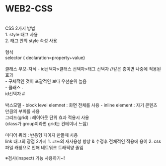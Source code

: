 # WEB2-CSS
<br>
CSS 2가지 방법<br>
1. style 태그 사용<br>
2. 태그 안의 style 속성 사용<br>
<br>
형식<br>
selector { declaration=property+value}<br>
<br>
클래스 부모-자식
- id선택자>클래스 선택자>태그 선택자  //같은 층이면 나중에 적용된 효과<br>
- 구체적인 것이 포괄적인 보다 우선순위 높음<br>
- 클래스 .<br> id선택자 #<br>
<br>
박스모델
- block level elemnet : 화면 전체를 사용
- inline element : 자기 콘텐츠 만큼의 부피를 사용
<br>
그리드(grid) : 레이아웃 단위 효과 적용시 사용<br>
(class가 group이라면 grid는 컨테이너 느낌)<br>
<br>
미디어 쿼리 : 반응형 페이지 만들때 사용
<br>
link 태그의 장점 2가지
1. 코드의 재사용성 향상 & 수정후 전체적인 적용에 용이
2. css파일 캐슁으로 인해 네트워크 트래픽양 줄임

※검사(inspect) 기능 사용하기~!

